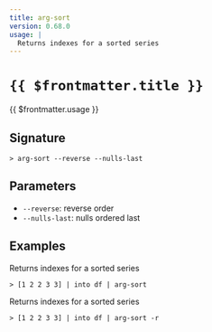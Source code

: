 ```yaml
---
title: arg-sort
version: 0.68.0
usage: |
  Returns indexes for a sorted series
---
```


# <code>{{ $frontmatter.title }}</code>

<div style='white-space: pre-wrap;'>{{ $frontmatter.usage }}</div>

## Signature

```> arg-sort --reverse --nulls-last```

## Parameters

 -  `--reverse`: reverse order
 -  `--nulls-last`: nulls ordered last

## Examples

Returns indexes for a sorted series
```shell
> [1 2 2 3 3] | into df | arg-sort
```

Returns indexes for a sorted series
```shell
> [1 2 2 3 3] | into df | arg-sort -r
```
